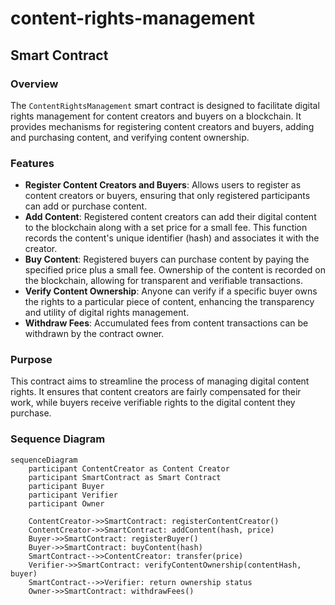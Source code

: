 # content-rights-management

## Smart Contract

### Overview
The `ContentRightsManagement` smart contract is designed to facilitate digital rights management for content creators and buyers on a blockchain. It provides mechanisms for registering content creators and buyers, adding and purchasing content, and verifying content ownership.

### Features
- **Register Content Creators and Buyers**: Allows users to register as content creators or buyers, ensuring that only registered participants can add or purchase content.
- **Add Content**: Registered content creators can add their digital content to the blockchain along with a set price for a small fee. This function records the content's unique identifier (hash) and associates it with the creator.
- **Buy Content**: Registered buyers can purchase content by paying the specified price plus a small fee. Ownership of the content is recorded on the blockchain, allowing for transparent and verifiable transactions.
- **Verify Content Ownership**: Anyone can verify if a specific buyer owns the rights to a particular piece of content, enhancing the transparency and utility of digital rights management.
- **Withdraw Fees**: Accumulated fees from content transactions can be withdrawn by the contract owner.

### Purpose
This contract aims to streamline the process of managing digital content rights. It ensures that content creators are fairly compensated for their work, while buyers receive verifiable rights to the digital content they purchase.

### Sequence Diagram
```mermaid
sequenceDiagram
    participant ContentCreator as Content Creator
    participant SmartContract as Smart Contract
    participant Buyer
    participant Verifier
    participant Owner

    ContentCreator->>SmartContract: registerContentCreator()
    ContentCreator->>SmartContract: addContent(hash, price)
    Buyer->>SmartContract: registerBuyer()
    Buyer->>SmartContract: buyContent(hash)
    SmartContract-->>ContentCreator: transfer(price)
    Verifier->>SmartContract: verifyContentOwnership(contentHash, buyer)
    SmartContract-->>Verifier: return ownership status
    Owner->>SmartContract: withdrawFees()

```
